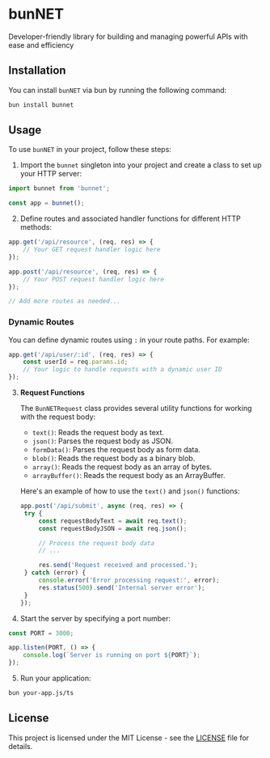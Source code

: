 # bunNET

Developer-friendly library for building and managing powerful APIs with ease and efficiency

## Installation

You can install `bunNET` via bun by running the following command:

```bash
bun install bunnet
```

## Usage

To use `bunNET` in your project, follow these steps:

1. Import the `bunnet` singleton into your project and create a class to set up your HTTP server:

```js
import bunnet from 'bunnet';

const app = bunnet();
```

2. Define routes and associated handler functions for different HTTP methods:

```js
app.get('/api/resource', (req, res) => {
	// Your GET request handler logic here
});

app.post('/api/resource', (req, res) => {
	// Your POST request handler logic here
});

// Add more routes as needed...
```

### Dynamic Routes

You can define dynamic routes using `:` in your route paths. For example:

```js
app.get('/api/user/:id', (req, res) => {
	const userId = req.params.id;
	// Your logic to handle requests with a dynamic user ID
});
```

3. **Request Functions**

   The `BunNETRequest` class provides several utility functions for working with the request body:

   - `text()`: Reads the request body as text.
   - `json()`: Parses the request body as JSON.
   - `formData()`: Parses the request body as form data.
   - `blob()`: Reads the request body as a binary blob.
   - `array()`: Reads the request body as an array of bytes.
   - `arrayBuffer()`: Reads the request body as an ArrayBuffer.

   Here's an example of how to use the `text()` and `json()` functions:

   ```js
   app.post('/api/submit', async (req, res) => {
   	try {
   		const requestBodyText = await req.text();
   		const requestBodyJSON = await req.json();

   		// Process the request body data
   		// ...

   		res.send('Request received and processed.');
   	} catch (error) {
   		console.error('Error processing request:', error);
   		res.status(500).send('Internal server error');
   	}
   });
   ```

4. Start the server by specifying a port number:

```js
const PORT = 3000;

app.listen(PORT, () => {
	console.log(`Server is running on port ${PORT}`);
});
```

5. Run your application:

```bash
bun your-app.js/ts
```

## License

This project is licensed under the MIT License - see the [LICENSE](LICENSE) file for details.
